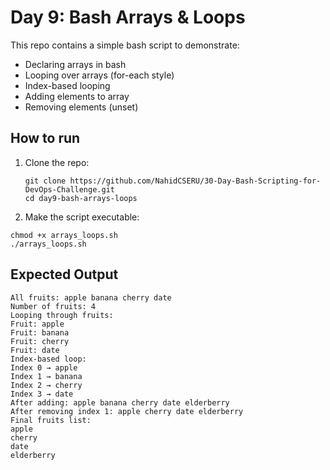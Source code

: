 # Day 9: Bash Arrays & Loops

This repo contains a simple bash script to demonstrate:

- Declaring arrays in bash
- Looping over arrays (for-each style)
- Index-based looping
- Adding elements to array
- Removing elements (unset)

## How to run

1. Clone the repo:
   ```
   git clone https://github.com/NahidCSERU/30-Day-Bash-Scripting-for-DevOps-Challenge.git
   cd day9-bash-arrays-loops
   ```
2. Make the script executable:
```
chmod +x arrays_loops.sh
./arrays_loops.sh
```
## Expected Output
```
All fruits: apple banana cherry date
Number of fruits: 4
Looping through fruits:
Fruit: apple
Fruit: banana
Fruit: cherry
Fruit: date
Index-based loop:
Index 0 → apple
Index 1 → banana
Index 2 → cherry
Index 3 → date
After adding: apple banana cherry date elderberry
After removing index 1: apple cherry date elderberry
Final fruits list:
apple
cherry
date
elderberry
```
